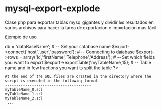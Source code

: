 # mysql-export-explode
Clase php para exportar tablas mysql gigantes y dividir los resultados en varios archivos para hacer la tarea de exportacion e importacion mas fácil.


Ejemplo de uso

<?php
    
    # Including the class
    include 'mysql_export_explode.php';
    $export = new mysql_export_explode;
    
    
    $export->db = 'dataBaseName'; # -- Set your database name
	  $export->connect('host','user','password'); # -- Connecting to database
	  $export->rows = array('Id','firstName','Telephone','Address'); # -- Set which fields you want to export
	  $export->exportTable('myTableName',15); # -- Table name and in few fractions you want to split the table
	
	?>
	
	At the end of the SQL files are created in the directory where the script is executed in the following format
	---------------------------------------
	myTableName_0.sql
	myTableName_1.sql
	myTableName_2.sql
	 ...

